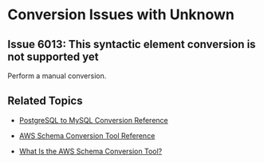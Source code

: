 # Conversion Issues with Unknown<a name="sct-reference-PostgreSQL-MySQL-Unknown"></a>

## Issue 6013: This syntactic element conversion is not supported yet<a name="sct-reference-6013"></a>

Perform a manual conversion\.

## Related Topics<a name="w3ab1c37c17c11d173b5"></a>

+  [PostgreSQL to MySQL Conversion Reference](sct-reference-PostgreSQL-MySQL-overview.md) 

+  [AWS Schema Conversion Tool Reference](CHAP_SchemaConversionTool.Reference.md) 

+  [What Is the AWS Schema Conversion Tool?](Welcome.md) 